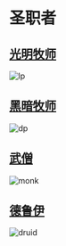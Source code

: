 # 圣职者

## [光明牧师](./1.光明牧师/1.背景：光明牧师)

![lp](/c09/lp.webp)

## [黑暗牧师](./2.黑暗牧师/1.背景：黑暗牧师)

![dp](/c09/dp.webp)

## [武僧](./3.武僧/1.背景：武僧)

![monk](/c09/monk.webp)

## [德鲁伊](./4.德鲁伊/1.背景：德鲁伊)

![druid](/c09/druid.webp)
